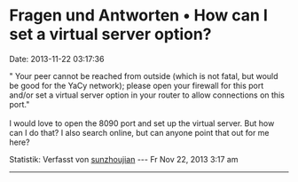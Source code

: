 Fragen und Antworten • How can I set a virtual server option?
=============================================================

Date: 2013-11-22 03:17:36

" Your peer cannot be reached from outside (which is not fatal, but
would be good for the YaCy network); please open your firewall for this
port and/or set a virtual server option in your router to allow
connections on this port."\
\
I would love to open the 8090 port and set up the virtual server. But
how can I do that? I also search online, but can anyone point that out
for me here?

Statistik: Verfasst von
[sunzhoujian](http://forum.yacy-websuche.de/memberlist.php?mode=viewprofile&u=9030)
--- Fr Nov 22, 2013 3:17 am

------------------------------------------------------------------------
